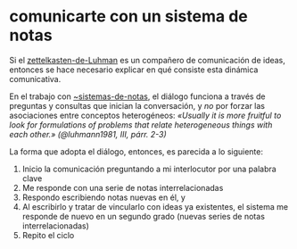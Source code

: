 # comunicarte con un sistema de notas

Si el [zettelkasten-de-Luhman](zettelkasten-de-Luhman.md)  es un compañero de comunicación de ideas, entonces se hace necesario explicar en qué consiste esta dinámica comunicativa.

En el trabajo con [~sistemas-de-notas](~sistemas-de-notas.md), el diálogo funciona a través de preguntas y consultas que inician la conversación, y *no* por forzar las asociaciones entre conceptos heterogéneos: *«Usually it is more fruitful to look for formulations of problems that relate heterogeneous things with each other.» (@luhmann1981, III, párr. 2-3)*

La forma que adopta el diálogo, entonces, es parecida a lo siguiente:

1. Inicio la comunicación preguntando a mi interlocutor por una palabra clave
1. Me responde con una serie de notas interrelacionadas
1. Respondo escribiendo notas nuevas en él, y
1. Al escribirlo y tratar de vincularlo con ideas ya existentes, el sistema me responde de nuevo en un segundo grado (nuevas series de notas interrelacionadas)
1. Repito el ciclo
